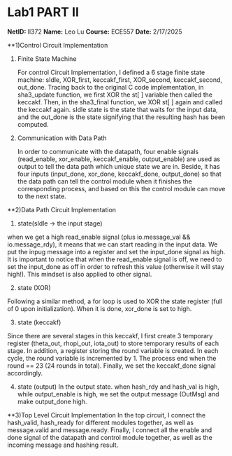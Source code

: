 # Lab1 PART II

**NetID:** ll372  **Name:** Leo Lu   **Course:** ECE557   **Date:** 2/17/2025

**1)Control Circuit Implementation

1. Finite State Machine

   For control Circuit Implementation, I defined a 6 stage finite state machine: sIdle, XOR_first, keccakf_first, XOR_second, keccakf_second, out_done. Tracing back to the original C code implementation, in sha3_update function, we first XOR the st[ ] variable then called the keccakf. Then, in the sha3_final function, we XOR st[ ] again and called the keccakf again. sIdle state is the state that waits for the input data, and the out_done is the state signifying that the resulting hash has been computed.
   
2. Communication with Data Path

   In order to communicate with the datapath, four enable signals (read_enable, xor_enable, keccakf_enable, output_enable) are used as output to tell the data path which unique state we are in. Beside, it has four inputs (input_done, xor_done, keccakf_done, output_done) so that the data path can tell the control module when it finishes the corresponding process, and based on this the control module can move to the next state.

**2)Data Path Circuit Implementation

1. state(sIdle -> the input stage)

when we get a high read_enable signal (plus io.message_val && io.message_rdy), it means that we can start reading in the input data. We put the inpug message into a register and set the input_done signal as high. It is important to notice that when the read_enable signal is off, we need to set the input_done as off in order to refresh this value (otherwise it will stay high!). This mindset is also applied to other signal. 

2. state (XOR)

Following a similar method, a for loop is used to XOR the state register (full of 0 upon initialization). When it is done, xor_done is set to high.

3. state (keccakf)

Since there are several stages in this keccakf, I first create 3 temporary register (theta_out, rhopi_out, iota_out) to store temporary results of each stage. In addition, a register storing the round variable is created. In each cycle, the round variable is incremented by 1. The process end when the round == 23 (24 rounds in total). Finally, we set the keccakf_done signal accordingly. 

4. state (output)
In the output state. when hash_rdy and hash_val is high, while output_enable is high, we set the output message (OutMsg) and make output_done high.

**3)Top Level Circuit Implementation
In the top circuit, I connect the hash_valid, hash_ready for different modules together, as well as message.valid and message.ready. Finally, I connect all the enable and done signal of the datapath and control module together, as well as the incoming message and hashing result. 


